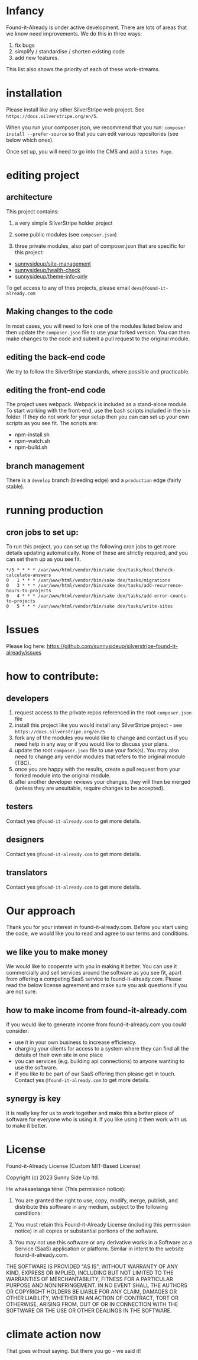 # Infancy

Found-it-Already is under active development. There are lots of areas that we know need improvements. We do this in three ways:

1. fix bugs
2. simplify / standardise / shorten existing code
3. add new features.

This list also shows the priority of each of these work-streams.

# installation

Please install like any other SilverStripe web project. See `https://docs.silverstripe.org/en/5`.

When you run your composer.json, we recommend that you run: `composer install --prefer-source` so that you can edit various repositories (see below which ones).

Once set up, you will need to go into the CMS and add a `Sites Page`.

# editing project

## architecture

This project contains:

1. a very simple SilverStripe holder project

2. some public modules (see `composer.json`)

3. three private modules, also part of composer.json that are specific for this project:

-   [sunnysideup/site-management](https://github.com/sunnysideup/silverstripe-site-management)
-   [sunnysideup/health-check](https://github.com/sunnysideup/silverstripe-health-check)
-   [sunnysideup/theme-info-only](https://github.com/sunnysideup/silverstripe-theme-info-only)

To get access to any of thes projects, please email `devs@found-it-already.com`

## Making changes to the code

In most cases, you will need to fork one of the modules listed below and then update the `composer.json` file to use your forked version. You can then make changes to the code and submit a pull request to the original module.

## editing the back-end code

We try to follow the SilverStripe standards, where possible and practicable.

## editing the front-end code

The project uses webpack. Webpack is included as a stand-alone module. To start working with the front-end, use the bash scripts included in the `bin` folder. If they do not work for your setup then you can can set up your own scripts as you see fit.
The scripts are:

-   npm-install.sh
-   npm-watch.sh
-   npm-build.sh

## branch management

There is a `develop` branch (bleeding edge) and a `production` edge (fairly stable).

# running production

## cron jobs to set up:

To run this project, you can set up the following cron jobs to get more details updating automatically. None of these are strictly required, and you can set them up as you see fit.

```shell
*/5 * * * * /var/www/html/vendor/bin/sake dev/tasks/healthcheck-calculate-answers
0   1 * * * /var/www/html/vendor/bin/sake dev/tasks/migrations
0   3 * * * /var/www/html/vendor/bin/sake dev/tasks/add-recurrence-hours-to-projects
0   4 * * * /var/www/html/vendor/bin/sake dev/tasks/add-error-counts-to-projects
0   5 * * * /var/www/html/vendor/bin/sake dev/tasks/write-sites
```

# Issues

Please log here: https://github.com/sunnysideup/silverstripe-found-it-already/issues

# how to contribute:

## developers

1. request access to the private repos referenced in the root `composer.json` file
2. install this project like you would install any SilverStripe project - see `https://docs.silverstripe.org/en/5`
3. fork any of the modules you would like to change and contact us if you need help in any way or if you would like to discuss your plans.
4. update the root `composer.json` file to use your fork(s). You may also need to change any vendor modules that refers to the original module (TBC).
5. once you are happy with the results, create a pull request from your forked module into the original module.
6. after another developer reviews your changes, they will then be merged (unless they are unsuitable, require changes to be accepted).

## testers

Contact yes `@found-it-already.com` to get more details.

## designers

Contact yes `@found-it-already.com` to get more details.

## translators

Contact yes `@found-it-already.com` to get more details.

# Our approach

Thank you for your interest in found-it-already.com. Before you start using the code, we would like you to read and agree to our terms and conditions.

## we like you to make money

We would like to cooperate with you in making it better. You can use it commercially and sell services around the software as you see fit, apart from offering a competing SaaS service to found-it-already.com. Please read the below license agreement and make sure you ask questions if you are not sure.

## how to make income from found-it-already.com

If you would like to generate income from found-it-already.com you could consider:

-   use it in your own business to increase efficiency.
-   charging your clients for access to a system where they can find all the details of their own site in one place
-   you can services (e.g. building api connections) to anyone wanting to use the software.
-   if you like to be part of our SaaS offering then please get in touch. Contact yes `@found-it-already.com` to get more details.

## synergy is key

It is really key for us to work together and make this a better piece of software for everyone who is using it. If you like using it then work with us to make it better.

# License

Found-it-Already License (Custom MIT-Based License)

Copyright (c) 2023 Sunny Side Up ltd.

He whakaaetanga tēnei (This permission notice):

1. You are granted the right to use, copy, modify, merge, publish, and distribute this software in any medium, subject to the following conditions:

2. You must retain this Found-it-Already License (including this permission notice) in all copies or substantial portions of the software.

3. You may not use this software or any derivative works in a Software as a Service (SaaS) application or platform. Similar in intent to the website found-it-already.com.

THE SOFTWARE IS PROVIDED "AS IS", WITHOUT WARRANTY OF ANY KIND, EXPRESS OR IMPLIED, INCLUDING BUT NOT LIMITED TO THE WARRANTIES OF MERCHANTABILITY, FITNESS FOR A PARTICULAR PURPOSE AND NONINFRINGEMENT. IN NO EVENT SHALL THE AUTHORS OR COPYRIGHT HOLDERS BE LIABLE FOR ANY CLAIM, DAMAGES OR OTHER LIABILITY, WHETHER IN AN ACTION OF CONTRACT, TORT OR OTHERWISE, ARISING FROM, OUT OF OR IN CONNECTION WITH THE SOFTWARE OR THE USE OR OTHER DEALINGS IN THE SOFTWARE.

# climate action now

That goes without saying. But there you go - we said it!
